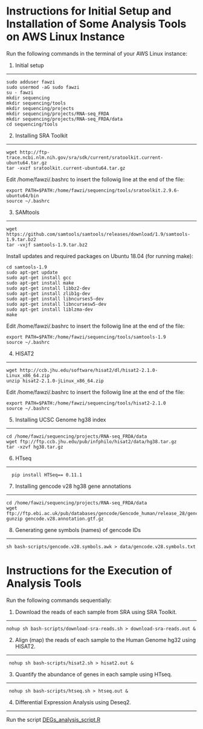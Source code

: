 # Instructions for Initial Setup and Installation of Some Analysis Tools on AWS Linux Instance

Run the following commands in the terminal of your AWS Linux instance:

1.  Initial setup
---
    sudo adduser fawzi
    sudo usermod -aG sudo fawzi
    su - fawzi
    mkdir sequencing
    mkdir sequencing/tools
    mkdir sequencing/projects
    mkdir sequencing/projects/RNA-seq_FRDA
    mkdir sequencing/projects/RNA-seq_FRDA/data
    cd sequencing/tools
    
2. Installing SRA Toolkit
---
  
    wget http://ftp-trace.ncbi.nlm.nih.gov/sra/sdk/current/sratoolkit.current-ubuntu64.tar.gz
    tar -xvzf sratoolkit.current-ubuntu64.tar.gz
  
  Edit /home/fawzi/.bashrc to insert the followig line at the end of the file:
                           
    export PATH=$PATH:/home/fawzi/sequencing/tools/sratoolkit.2.9.6-ubuntu64/bin 
    source ~/.bashrc

3. SAMtools
---
  
    wget https://github.com/samtools/samtools/releases/download/1.9/samtools-1.9.tar.bz2
    tar -vxjf samtools-1.9.tar.bz2
    
  Install updates and required packages on Ubuntu 18.04 (for running make):
    
    cd samtools-1.9
    sudo apt-get update
    sudo apt-get install gcc
    sudo apt-get install make
    sudo apt-get install libbz2-dev
    sudo apt-get install zlib1g-dev
    sudo apt-get install libncurses5-dev
    sudo apt-get install libncursesw5-dev
    sudo apt-get install liblzma-dev
    make
  
  Edit /home/fawzi/.bashrc to insert the followig line at the end of the file:
    
    export PATH=$PATH:/home/fawzi/sequencing/tools/samtools-1.9
    source ~/.bashrc

4. HISAT2
---
    wget http://ccb.jhu.edu/software/hisat2/dl/hisat2-2.1.0-Linux_x86_64.zip
    unzip hisat2-2.1.0-jLinux_x86_64.zip
    
    
  Edit /home/fawzi/.bashrc to insert the followig line at the end of the file:
    
    export PATH=$PATH:/home/fawzi/sequencing/tools/hisat2-2.1.0
    source ~/.bashrc
	
5. Installing UCSC Genome hg38 index
---
    cd /home/fawzi/sequencing/projects/RNA-seq_FRDA/data
    wget ftp://ftp.ccb.jhu.edu/pub/infphilo/hisat2/data/hg38.tar.gz
    tar -xzvf hg38.tar.gz
    
6. HTseq
---
      pip install HTSeq== 0.11.1
    
7. Installing gencode v28 hg38 gene annotations
---
    cd /home/fawzi/sequencing/projects/RNA-seq_FRDA/data
    wget ftp://ftp.ebi.ac.uk/pub/databases/gencode/Gencode_human/release_28/gencode.v28.annotation.gtf.gz
    gunzip gencode.v28.annotation.gtf.gz

8. Generating gene symbols (names) of gencode IDs
---
    sh bash-scripts/gencode.v28.symbols.awk > data/gencode.v28.symbols.txt   

# Instructions for the Execution of Analysis Tools 

Run the following commands sequentially:

1. Download the reads of each sample from SRA using SRA Toolkit.
---
    nohup sh bash-scripts/download-sra-reads.sh > download-sra-reads.out &       
 
2.   Align (map) the reads of each sample to the Human Genome hg32 using HISAT2. 
---                                                                     
     nohup sh bash-scripts/hisat2.sh > hisat2.out &

3. Quantify the abundance of genes in each sample using HTseq.
---      
     nohup sh bash-scripts/htseq.sh > htseq.out &
 
4. Differential Expression Analysis using Deseq2.
---
Run the script [DEGs_analysis_script.R](DEGs_analysis_script.R)          